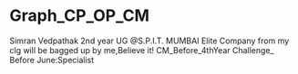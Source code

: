 # Graph_CP_OP_CM
Simran Vedpathak
2nd year UG @S.P.I.T. MUMBAI
Elite Company from my clg will be bagged up by me,Believe it!
CM_Before_4thYear
Challenge_
Before June:Specialist


